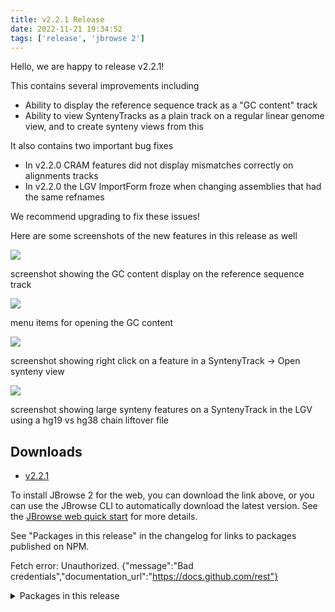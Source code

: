 ```yaml
---
title: v2.2.1 Release
date: 2022-11-21 19:34:52
tags: ['release', 'jbrowse 2']
---
```


Hello, we are happy to release v2.2.1!

This contains several improvements including

- Ability to display the reference sequence track as a "GC content" track
- Ability to view SyntenyTracks as a plain track on a regular linear genome
  view, and to create synteny views from this

It also contains two important bug fixes

- In v2.2.0 CRAM features did not display mismatches correctly on alignments tracks
- In v2.2.0 the LGV ImportForm froze when changing assemblies that had the same refnames

We recommend upgrading to fix these issues!

Here are some screenshots of the new features in this release as well

![](https://user-images.githubusercontent.com/6511937/201717083-0e104e42-0455-4b14-a5b2-85b6795f2321.png)

screenshot showing the GC content display on the reference sequence track

![](https://user-images.githubusercontent.com/6511937/201717096-394c0f6e-c8f6-418c-84e5-ab1cea717301.png)

menu items for opening the GC content

![](https://user-images.githubusercontent.com/6511937/203133899-7449b4fe-048d-46e6-836f-ddff7643646b.png)

screenshot showing right click on a feature in a SyntenyTrack -> Open synteny
view

![](https://user-images.githubusercontent.com/6511937/203134007-36d1cefc-6c7a-4029-800c-383fa19f0e94.png)

screenshot showing large synteny features on a SyntenyTrack in the LGV using a
hg19 vs hg38 chain liftover file

## Downloads

- [v2.2.1](https://github.com/GMOD/jbrowse-components/releases/tag/v2.2.1)

To install JBrowse 2 for the web, you can download the link above, or you can
use the JBrowse CLI to automatically download the latest version. See the
[JBrowse web quick start](https://jbrowse.org/jb2/docs/quickstart_web) for more
details.

See "Packages in this release" in the changelog for links to packages published
on NPM.

Fetch error: Unauthorized.
{"message":"Bad credentials","documentation_url":"https://docs.github.com/rest"}

<details><summary>Packages in this release</summary>
<p>

| Package                                 | Download                                                          |
| --------------------------------------- | ----------------------------------------------------------------- |
| @jbrowse/core                           | https://www.npmjs.com/package/@jbrowse/core                       |
| @jbrowse/plugin-alignments              | https://www.npmjs.com/package/@jbrowse/plugin-alignments          |
| @jbrowse/plugin-authentication          | https://www.npmjs.com/package/@jbrowse/plugin-authentication      |
| @jbrowse/plugin-bed                     | https://www.npmjs.com/package/@jbrowse/plugin-bed                 |
| @jbrowse/plugin-breakpoint-split-view   |                                                                   |
| @jbrowse/plugin-circular-view           | https://www.npmjs.com/package/@jbrowse/plugin-circular-view       |
| @jbrowse/plugin-comparative-adapters    |                                                                   |
| @jbrowse/plugin-config                  | https://www.npmjs.com/package/@jbrowse/plugin-config              |
| @jbrowse/plugin-data-management         | https://www.npmjs.com/package/@jbrowse/plugin-data-management     |
| @jbrowse/plugin-dotplot-view            |                                                                   |
| @jbrowse/plugin-gccontent               | https://www.npmjs.com/package/@jbrowse/plugin-gccontent           |
| @jbrowse/plugin-gff3                    | https://www.npmjs.com/package/@jbrowse/plugin-gff3                |
| @jbrowse/plugin-grid-bookmark           | https://www.npmjs.com/package/@jbrowse/plugin-grid-bookmark       |
| @jbrowse/plugin-gtf                     | https://www.npmjs.com/package/@jbrowse/plugin-gtf                 |
| @jbrowse/plugin-legacy-jbrowse          | https://www.npmjs.com/package/@jbrowse/plugin-legacy-jbrowse      |
| @jbrowse/plugin-linear-comparative-view |                                                                   |
| @jbrowse/plugin-linear-genome-view      | https://www.npmjs.com/package/@jbrowse/plugin-linear-genome-view  |
| @jbrowse/plugin-rdf                     |                                                                   |
| @jbrowse/plugin-sequence                | https://www.npmjs.com/package/@jbrowse/plugin-sequence            |
| @jbrowse/plugin-spreadsheet-view        |                                                                   |
| @jbrowse/plugin-variants                | https://www.npmjs.com/package/@jbrowse/plugin-variants            |
| @jbrowse/plugin-wiggle                  | https://www.npmjs.com/package/@jbrowse/plugin-wiggle              |
| @jbrowse/cli                            | https://www.npmjs.com/package/@jbrowse/cli                        |
| @jbrowse/desktop                        |                                                                   |
| @jbrowse/img                            | https://www.npmjs.com/package/@jbrowse/img                        |
| @jbrowse/react-circular-genome-view     | https://www.npmjs.com/package/@jbrowse/react-circular-genome-view |
| @jbrowse/react-linear-genome-view       | https://www.npmjs.com/package/@jbrowse/react-linear-genome-view   |
| @jbrowse/web                            |                                                                   |

</p>
</details>
